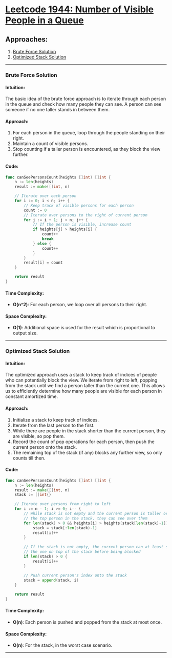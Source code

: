 # [Leetcode 1944: Number of Visible People in a Queue](https://leetcode.com/problems/number-of-visible-people-in-a-queue/)

## Approaches:
1. [Brute Force Solution](#brute-force-solution)
2. [Optimized Stack Solution](#optimized-stack-solution)

---

### Brute Force Solution

#### Intuition:
The basic idea of the brute force approach is to iterate through each person in the queue and check how many people they can see. A person can see someone if no one taller stands in between them.

#### Approach:
1. For each person in the queue, loop through the people standing on their right.
2. Maintain a count of visible persons.
3. Stop counting if a taller person is encountered, as they block the view further.

#### Code:
```go
func canSeePersonsCount(heights []int) []int {
    n := len(heights)
    result := make([]int, n)

    // Iterate over each person
    for i := 0; i < n; i++ {
        // Keep track of visible persons for each person
        count := 0
        // Iterate over persons to the right of current person
        for j := i + 1; j < n; j++ {
            // If the person is visible, increase count
            if heights[j] > heights[i] {
                count++
                break
            } else {
                count++
            }
        }
        result[i] = count
    }

    return result
}
```

#### Time Complexity:
- **O(n^2)**: For each person, we loop over all persons to their right.

#### Space Complexity:
- **O(1)**: Additional space is used for the result which is proportional to output size.

---

### Optimized Stack Solution

#### Intuition:
The optimized approach uses a stack to keep track of indices of people who can potentially block the view. We iterate from right to left, popping from the stack until we find a person taller than the current one. This allows us to efficiently determine how many people are visible for each person in constant amortized time.

#### Approach:
1. Initialize a stack to keep track of indices.
2. Iterate from the last person to the first.
3. While there are people in the stack shorter than the current person, they are visible, so pop them.
4. Record the count of pop operations for each person, then push the current person onto the stack.
5. The remaining top of the stack (if any) blocks any further view, so only counts till then.

#### Code:
```go
func canSeePersonsCount(heights []int) []int {
    n := len(heights)
    result := make([]int, n)
    stack := []int{}

    // Iterate over persons from right to left
    for i := n - 1; i >= 0; i-- {
        // While stack is not empty and the current person is taller or equal to 
        // the top person in the stack, they can see over them
        for len(stack) > 0 && heights[i] > heights[stack[len(stack)-1]] {
            stack = stack[:len(stack)-1]
            result[i]++
        }
        
        // If the stack is not empty, the current person can at least see 
        // the one on top of the stack before being blocked
        if len(stack) > 0 {
            result[i]++
        }
        
        // Push current person's index onto the stack
        stack = append(stack, i)
    }

    return result
}
```

#### Time Complexity:
- **O(n)**: Each person is pushed and popped from the stack at most once.

#### Space Complexity:
- **O(n)**: For the stack, in the worst case scenario.

---

